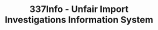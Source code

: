 ---
layout: default
bigquery: https://console.cloud.google.com/bigquery?p=patents-public-data&d=usitc_investigations&page=dataset&project=sheets-management-319211
citation: US International Trade Commission 337Info Unfair Import Investigations Information
  System
contributors: US International Trade Comission
cost: None
description: US International Trade Commission 337Info Unfair Import Investigations
  Information System contains data on investigations done under Section 337. Section
  337 declares the infringement of certain statutory intellectual property rights
  and other forms of unfair competition in import trade to be unlawful practices.
  Most Section 337 investigations involve allegations of patent or registered trademark
  infringement.
documentation: FAQ and tutorial available on the site
last_edit: Mon, 04 Apr 2022 19:10:40 GMT
location: https://pubapps2.usitc.gov/337external/
maintained_by: US International Trade Comission
schema_fields: '[''actualEndDateEvidHear'', ''finalIdOnViolationDue'', ''teoIdIssueDate'',
  ''trademarkNumbers'', ''invUnfairAct'', ''cafcAppeals'', ''endDateMarkmanHearing'',
  ''markmanHearing'', ''docketNo'', ''actualStartDateEvidHear'', ''patentNumbers'',
  ''scheduledStartDateEvidHear'', ''patentNumber'', ''currentActiveALJ'', ''teoIdDueDate'',
  ''publication_number'', ''dateOfPublicationFrNotice'', ''teoReliefGranted'', ''investigationNo'',
  ''id'', ''teoProceedingInvolved'', ''issueDateOtherNonFinal'', ''currentStatus'',
  ''startDateMarkmanHearing'', ''reportingRequirements'', ''aljAssigned'', ''copyrightNumbers'',
  ''finalIdOnViolationIssue'', ''dateComplaintFiled'', ''gcAttorney'', ''htsNumbers'',
  ''lastUpdated'', ''title'', ''finalDetViolation'', ''investigationType'', ''dateCreated'',
  ''targetDate'', ''ouiiAttorney'', ''ouiiParticipation'', ''internalRemand'', ''complainant'',
  ''scheduledEndDateEvidHear'', ''finalDetNoViolation'', ''investigationTermDate'',
  ''respondent'']'
shortname: unfair_import_investigations
tags:
- import
- legal
- trade
timeframe: 2008-2021 (prior to 2008 downloadable as a JSON file)
title: 337Info - Unfair Import Investigations Information System
uuid: 2721f5ec-e599-4890-9265-9706719fc71e
---